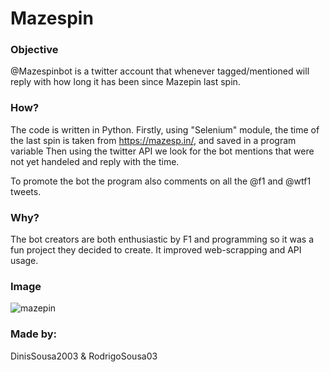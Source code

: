 # Mazespin

### Objective
@Mazespinbot is a twitter account that whenever tagged/mentioned will reply with how long it has been since Mazepin last spin.

### How?
The code is written in Python.
Firstly, using "Selenium" module, the time of the last spin is taken from https://mazesp.in/, and saved in a program variable
Then using the twitter API we look for the bot mentions that were not yet handeled and reply with the time.

To promote the bot the program also comments on all the @f1 and @wtf1 tweets.

### Why?
The bot creators are both enthusiastic by F1 and programming so it was a fun project they decided to create.
It improved web-scrapping and API usage.

### Image
![mazepin](https://user-images.githubusercontent.com/70694168/125276164-cf78aa80-e307-11eb-9855-213e24b164e0.PNG)

### Made by:
DinisSousa2003 & RodrigoSousa03

